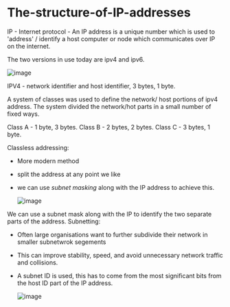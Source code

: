 # The-structure-of-IP-addresses

IP - Internet protocol - An IP address is a unique number which is used to 'address' / identify a host computer or node which communicates over IP on the internet.

The two versions in use today are ipv4 and ipv6.

![image](https://github.com/Minwauu/The-structure-of-IP-addresses/assets/110039102/bc2aa19b-8af3-46c4-b9d3-50fd3c4c163a)

IPV4 - network identifier and host identifier, 3 bytes, 1 byte. 

A system of classes was used to define the network/ host portions of ipv4 address. The system divided the network/hot parts in a small number of fixed ways. 

Class A - 1 byte, 3 bytes. 
Class B - 2 bytes, 2 bytes. 
Class C - 3 bytes, 1 byte. 

Classless addressing:

- More modern method
- split the address at any point we like
- we can use *subnet masking* along with the IP address to achieve this.

  ![image](https://github.com/Minwauu/The-structure-of-IP-addresses/assets/110039102/1d32aeed-278c-49bc-bd5b-015a5fd9d826)

We can use a subnet mask along with the IP to identify the two separate parts of the address.
Subnetting:
- Often large organisations want to further subdivide their network in smaller subnetwrok segements
- This can improve stability, speed, and avoid unnecessary network traffic and collisions.
- A subnet ID is used, this has to come from the most significant bits from the host ID part of the IP address.

  ![image](https://github.com/Minwauu/The-structure-of-IP-addresses/assets/110039102/9b753ed9-67c1-40e7-8b02-e30dd8e84018)
